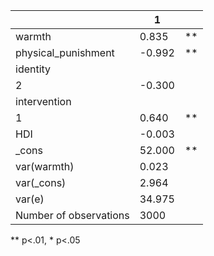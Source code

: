 |                        | 1      |    |
|------------------------|--------|----|
| warmth                 | 0.835  | ** |
| physical_punishment    | -0.992 | ** |
| identity               |        |    |
|   2                    | -0.300 |    |
| intervention           |        |    |
|   1                    | 0.640  | ** |
| HDI                    | -0.003 |    |
| _cons                  | 52.000 | ** |
| var(warmth)            | 0.023  |    |
| var(_cons)             | 2.964  |    |
| var(e)                 | 34.975 |    |
| Number of observations | 3000   |    |
** p<.01, * p<.05
